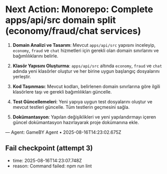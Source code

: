 # Next Action: Monorepo: Complete apps/api/src domain split (economy/fraud/chat services)

1. **Domain Analizi ve Tasarım**: Mevcut `apps/api/src` yapısını inceleyip, `economy`, `fraud` ve `chat` hizmetleri için gerekli olan domain sınırlarını ve bağımlılıklarını belirle.

2. **Klasör Yapısını Oluşturma**: `apps/api/src` altında `economy`, `fraud` ve `chat` adında yeni klasörler oluştur ve her birine uygun başlangıç dosyalarını yerleştir.

3. **Kod Taşınması**: Mevcut kodları, belirlenen domain sınırlarına göre ilgili klasörlere taşı ve gerekli bağımlılıkları güncelle.

4. **Test Güncellemeleri**: Yeni yapıya uygun test dosyalarını oluştur ve mevcut testleri güncelle. Tüm testlerin geçmesini sağla.

5. **Dokümantasyon**: Yapılan değişiklikleri ve yeni yapılandırmayı içeren güncel dokümantasyon hazırlayarak proje dokümanına ekle.

— Agent: GameBY Agent • 2025-08-16T14:23:02.675Z


## Fail checkpoint (attempt 3)
- time: 2025-08-16T14:23:07.748Z
- reason: Command failed: npm run lint
